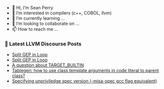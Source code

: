 - 👋 Hi, I’m Sean Perry
- 👀 I’m interested in compilers (c++, COBOL, llvm)
- 🌱 I’m currently learning ...
- 💞️ I’m looking to collaborate on ...
- 📫 How to reach me ...

<!---
s66perry/s66perry is a ✨ special ✨ repository because its `README.md` (this file) appears on your GitHub profile.
You can click the Preview link to take a look at your changes.
--->
### 📕 Latest LLVM Discourse Posts

<!-- DISCOURSE-LLVM:START -->
- [Split GEP in Loop](https://discourse.llvm.org/t/split-gep-in-loop/66938#post_2)
- [Split GEP in Loop](https://discourse.llvm.org/t/split-gep-in-loop/66938#post_1)
- [A question about TARGET_BUILTIN](https://discourse.llvm.org/t/a-question-about-target-builtin/66932#post_3)
- [Tablegen: how to use class template arguments in code literal to parent class?](https://discourse.llvm.org/t/tablegen-how-to-use-class-template-arguments-in-code-literal-to-parent-class/66927#post_2)
- [Specifying unpriviledge spec version &lpar;-misa-spec gcc flag equivalent&rpar;](https://discourse.llvm.org/t/specifying-unpriviledge-spec-version-misa-spec-gcc-flag-equivalent/66935#post_1)
<!-- DISCOURSE-LLVM:END -->
